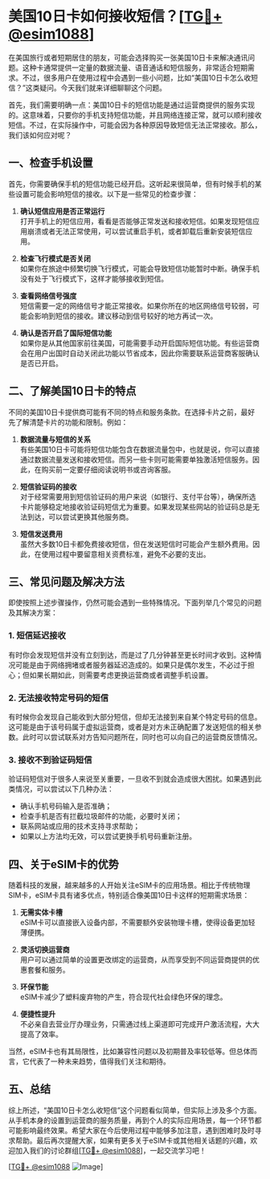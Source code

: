 # 美国10日卡如何接收短信？[[TG💪+ @esim1088](https://t.me/s/esim1088)]

在美国旅行或者短期居住的朋友，可能会选择购买一张美国10日卡来解决通讯问题。这种卡通常提供一定量的数据流量、语音通话和短信服务，非常适合短期需求。不过，很多用户在使用过程中会遇到一些小问题，比如“美国10日卡怎么收短信？”这类疑问。今天我们就来详细聊聊这个问题。

首先，我们需要明确一点：美国10日卡的短信功能是通过运营商提供的服务实现的。这意味着，只要你的手机支持短信功能，并且网络连接正常，就可以顺利接收短信。不过，在实际操作中，可能会因为各种原因导致短信无法正常接收。那么，我们该如何应对呢？

## 一、检查手机设置

首先，你需要确保手机的短信功能已经开启。这听起来很简单，但有时候手机的某些设置可能会影响短信的接收。以下是一些常见的检查步骤：

1. **确认短信应用是否正常运行**  
   打开手机上的短信应用，看看是否能够正常发送和接收短信。如果发现短信应用崩溃或者无法正常使用，可以尝试重启手机，或者卸载后重新安装短信应用。

2. **检查飞行模式是否关闭**  
   如果你在旅途中频繁切换飞行模式，可能会导致短信功能暂时中断。确保手机没有处于飞行模式下，这样才能够接收到短信。

3. **查看网络信号强度**  
   短信需要一定的网络信号才能正常接收。如果你所在的地区网络信号较弱，可能会影响到短信的接收。建议移动到信号较好的地方再试一次。

4. **确认是否开启了国际短信功能**  
   如果你是从其他国家前往美国，可能需要手动开启国际短信功能。有些运营商会在用户出国时自动关闭此功能以节省成本，因此你需要联系运营商客服确认是否已开启。

## 二、了解美国10日卡的特点

不同的美国10日卡提供商可能有不同的特点和服务条款。在选择卡片之前，最好先了解清楚卡片的功能和限制。例如：

1. **数据流量与短信的关系**  
   有些美国10日卡可能将短信功能包含在数据流量包中，也就是说，你可以直接通过数据流量发送和接收短信。而另一些卡则可能需要单独激活短信服务。因此，在购买前一定要仔细阅读说明书或咨询客服。

2. **短信验证码的接收**  
   对于经常需要用到短信验证码的用户来说（如银行、支付平台等），确保所选卡片能够稳定地接收验证码短信尤为重要。如果发现某些网站的验证码总是无法到达，可以尝试更换其他服务商。

3. **短信发送费用**  
   虽然大多数10日卡都免费接收短信，但在发送短信时可能会产生额外费用。因此，在使用过程中要留意相关资费标准，避免不必要的支出。

## 三、常见问题及解决方法

即使按照上述步骤操作，仍然可能会遇到一些特殊情况。下面列举几个常见的问题及其解决方案：

### 1. 短信延迟接收

有时你会发现短信并没有立刻到达，而是过了几分钟甚至更长时间才收到。这种情况可能是由于网络拥堵或者服务器延迟造成的。如果只是偶尔发生，不必过于担心；但如果长期如此，则需要考虑更换运营商或者调整手机设置。

### 2. 无法接收特定号码的短信

有时候你会发现自己能收到大部分短信，但却无法接到来自某个特定号码的信息。这可能是由于该号码属于虚拟运营商，或者是对方未正确配置了发送短信的相关参数。此时可以尝试联系对方告知问题所在，同时也可以向自己的运营商反馈情况。

### 3. 接收不到验证码短信

验证码短信对于很多人来说至关重要，一旦收不到就会造成很大困扰。如果遇到此类情况，可以尝试以下几种办法：
- 确认手机号码输入是否准确；
- 检查手机是否有拦截垃圾邮件的功能，必要时关闭；
- 联系网站或应用的技术支持寻求帮助；
- 如果以上方法均无效，可以尝试更换手机号码重新注册。

## 四、关于eSIM卡的优势

随着科技的发展，越来越多的人开始关注eSIM卡的应用场景。相比于传统物理SIM卡，eSIM卡具有诸多优点，特别适合像美国10日卡这样的短期需求场景：

1. **无需实体卡槽**  
   eSIM卡可以直接嵌入设备内部，不需要额外安装物理卡槽，使得设备更加轻薄便携。

2. **灵活切换运营商**  
   用户可以通过简单的设置更改绑定的运营商，从而享受到不同运营商提供的优惠套餐和服务。

3. **环保节能**  
   eSIM卡减少了塑料废弃物的产生，符合现代社会绿色环保的理念。

4. **便捷性提升**  
   不必亲自去营业厅办理业务，只需通过线上渠道即可完成开户激活流程，大大提高了效率。

当然，eSIM卡也有其局限性，比如兼容性问题以及初期普及率较低等。但总体而言，它代表了一种未来趋势，值得我们关注和期待。

## 五、总结

综上所述，“美国10日卡怎么收短信”这个问题看似简单，但实际上涉及多个方面。从手机本身的设置到运营商的服务质量，再到个人的实际应用场景，每一个环节都可能影响最终效果。希望大家在今后使用过程中能够多加注意，遇到困难时及时寻求帮助。最后再次提醒大家，如果有更多关于eSIM卡或其他相关话题的兴趣，欢迎加入我们的讨论群组[[TG💪+ @esim1088](https://t.me/s/esim1088)]，一起交流学习吧！

[[TG💪+ @esim1088](https://t.me/s/esim1088) ![Image](https://i.postimg.cc/4NQfJmqS/Snipaste-2025-05-13-00-14-12.png)]